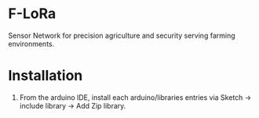 # F-LoRa 

Sensor Network for precision agriculture and security serving farming environments.

# Installation

1. From the arduino IDE, install each arduino/libraries entries via Sketch -> include library -> Add Zip library.


